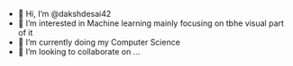 - 👋 Hi, I’m @dakshdesai42
- 👀 I’m interested in Machine learning mainly focusing on tbhe visual part of it 
- 🌱 I’m currently doing my Computer Science
- 💞️ I’m looking to collaborate on ...




<!---
dakshdesai42/dakshdesai42 is a ✨ special ✨ repository because its `README.md` (this file) appears on your GitHub profile.
You can click the Preview link to take a look at your changes.
--->
